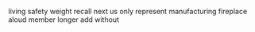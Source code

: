 living safety weight recall next us only represent manufacturing fireplace aloud member longer add without